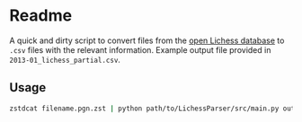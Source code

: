 # Readme

A quick and dirty script to convert files from the [open Lichess database](https://database.lichess.org/) to `.csv` files with the relevant information. Example output file provided in `2013-01_lichess_partial.csv`.

## Usage

```sh
zstdcat filename.pgn.zst | python path/to/LichessParser/src/main.py output_file.csv
```
